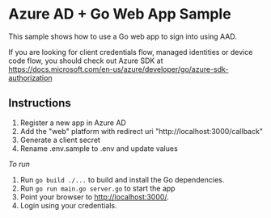 # Azure AD + Go Web App Sample

This sample shows how to use a Go web app to sign into using AAD.

If you are looking for client credentials flow, managed identities or device code flow, you should check out Azure SDK at https://docs.microsoft.com/en-us/azure/developer/go/azure-sdk-authorization

## Instructions

1. Register a new app in Azure AD
2. Add the "web" platform with redirect uri "http://localhost:3000/callback"
3. Generate a client secret
4. Rename .env.sample to .env and update values

*To run* 
1. Run `go build ./...` to build and install the Go dependencies.
2. Run `go run main.go server.go` to start the app 
3. Point your browser to [http://localhost:3000/](http://localhost:3000/).
4. Login using your credentials.
